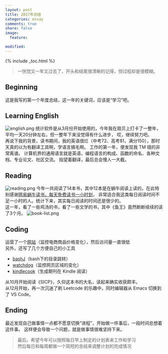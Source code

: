 ```yaml
---
layout: post
title: 2017年总结
categories: essay
comments: true
share: false
image:
  feature: 

modified:
---
```


{% include _toc.html %}

> 一恍惚又一年又过去了，开头和结尾很清晰的记得，但过程却是很模糊。  

## Beginning
这是我写的第一个年度总结，这一年的关键词，应该是“学习”吧。

## Learning English
![english.png](https://i.loli.net/2018/01/15/5a5cc8d13ba95.png)
统计软件是从3月份开始使用的，今年我在扇贝上打卡了一整年，平均一天20分钟左右，但一整年下来没觉得有什么进步，
哎，继续努力吧。  
再说下我的背景，读书期间，我的英语很烂（中考72、高考81，满分150），那时天真的以为有翻译工具啊，学语言搞毛啊。
工作的第一年，便发现我 TM 错的非常离谱。
计算机界的通用语言就是英语，编程语言的构成、函数的命名、各种文档、专业论文、社区交流。
指望着翻译，最后总会慢人一大截。  

## Reading
![reading.png](https://i.loli.net/2018/01/15/5a5cc9034826e.png)
今年一共阅读了14本书，其中12本是在蜗牛阅读上读的，在此特别感谢[网易蜗牛读书，每天免费读书一小时划](http://du.163.com)，
非常适合我这类每日阅读时间不足一小时的人。统计下来，其实每日阅读的时间还是很少的。  
这一年，看了一些鸡汤的书，看了一些文学的书，其中《鱼王》竟然断断续续的读了3个月。
![book-list.png](https://i.loli.net/2018/01/15/5a5cc923a100b.png)

## Coding
运营了一个[网站](https://dm.0111.studio)（监控电商商品价格变化），然后访问量一直很低  
另外，还写了几个方便自己的小工具
- [bashJ](https://github.com/SaulLawliet/bashJ)（bash下的目录跳转）
- [watchdog](https://github.com/SaulLawliet/watchdog)（监控网页区域的变化）
- [kindlecook](https://github.com/SaulLawliet/kindlecook)（生成期刊在 Kindle 阅读）

从10月开始阅读《SICP》，久仰这本书的大名，读起来确实收获颇丰。   
从12月开始，再一次沉迷了刷 Leetcode 的乐趣中，同时编辑器从 Emacs 切换到了 VS Code。

## Ending
最近发现自己做事情一点都不愿意切换“进程”，开始做一件事后，一段时间总想着这件事。
这样便会导致一个问题，就是做事情很难坚持下来。

> 最后，希望今年可以按照每日早上制定的计划表来工作和学习  
> 然后每日和每周都做一个简短的总结来调整计划的完成情况
